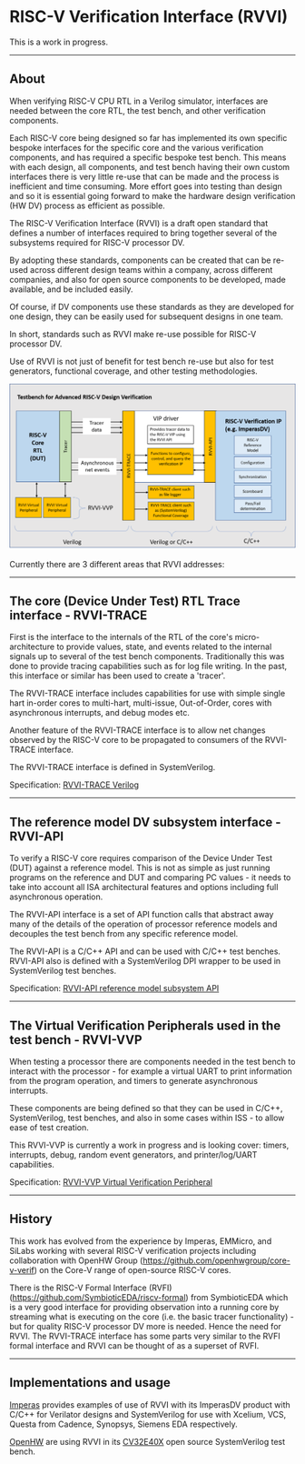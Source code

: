 # RISC-V Verification Interface (RVVI)

This is a work in progress.

-----
## About

When verifying RISC-V CPU RTL in a Verilog simulator, interfaces are needed
between the core RTL, the test bench, and other verification components.

Each RISC-V core being designed so far has implemented its own specific bespoke
interfaces for the specific core and the various verification components, and
has required a specific bespoke test bench. This means with each design, all
components, and test bench having their own custom interfaces there is very
little re-use that can be made and the process is inefficient and time
consuming. More effort goes into testing than design and so it is essential
going forward to make the hardware design verification (HW DV) process as
efficient as possible.

The RISC-V Verification Interface (RVVI) is a draft open standard that defines a
number of interfaces required to bring together several of the subsystems
required for RISC-V processor DV.

By adopting these standards, components can be created that can be re-used
across different design teams within a company, across different companies, and
also for open source components to be developed, made available, and be included
easily.

Of course, if DV components use these standards as they are developed for one
design, they can be easily used for subsequent designs in one team.

In short, standards such as RVVI make re-use possible for RISC-V processor DV.

Use of RVVI is not just of benefit for test bench re-use but also for test
generators, functional coverage, and other testing methodologies.


![Testbench For Advanced RISC-V Design Verification](diagrams/TestbenchForAdvancedRISC-VDesignVerification.png)


Currently there are 3 different areas that RVVI addresses:


-----
## The core (Device Under Test) RTL Trace interface - RVVI-TRACE

First is the interface to the internals of the RTL of the core's
micro-architecture to provide values, state, and events related to the internal
signals up to several of the test bench components. Traditionally this was done
to provide tracing capabilities such as for log file writing. In the past, this
interface or similar has been used to create a 'tracer'.

The RVVI-TRACE interface includes capabilities for use with simple single hart
in-order cores to multi-hart, multi-issue, Out-of-Order, cores with asynchronous
interrupts, and debug modes etc.

Another feature of the RVVI-TRACE interface is to allow net changes observed by
the RISC-V core to be propagated to consumers of the RVVI-TRACE interface.

The RVVI-TRACE interface is defined in SystemVerilog.

Specification: [RVVI-TRACE Verilog](RVVI-TRACE/README.md)


-----
## The reference model DV subsystem interface - RVVI-API

To verify a RISC-V core requires comparison of the Device Under Test (DUT)
against a reference model. This is not as simple as just running programs on the
reference and DUT and comparing PC values - it needs to take into account all
ISA architectural features and options including full asynchronous operation.

The RVVI-API interface is a set of API function calls that abstract away many of
the details of the operation of processor reference models and decouples the
test bench from any specific reference model.

The RVVI-API is a C/C++ API and can be used with C/C++ test benches. RVVI-API
also is defined with a SystemVerilog DPI wrapper to be used in SystemVerilog
test benches.

Specification: [RVVI-API reference model subsystem API](RVVI-API/README.md)


-----
## The Virtual Verification Peripherals used in the test bench - RVVI-VVP

When testing a processor there are components needed in the test bench to
interact with the processor - for example a virtual UART to print information
from the program operation, and timers to generate asynchronous interrupts.

These components are being defined so that they can be used in C/C++,
SystemVerilog, test benches, and also in some cases within ISS - to allow ease
of test creation.

This RVVI-VVP is currently a work in progress and is looking cover: timers,
interrupts, debug, random event generators, and printer/log/UART capabilities.

Specification: [RVVI-VVP Virtual Verification Peripheral](RVVI-VVP/README.md)


-------
## History

This work has evolved from the experience by Imperas, EMMicro, and SiLabs
working with several RISC-V verification projects including collaboration with
OpenHW Group (https://github.com/openhwgroup/core-v-verif) on the Core-V range
of open-source RISC-V cores.

There is the RISC-V Formal Interface (RVFI)
(https://github.com/SymbioticEDA/riscv-formal) from SymbioticEDA which is a very
good interface for providing observation into a running core by streaming what
is executing on the core (i.e. the basic tracer functionality) - but for quality
RISC-V processor DV more is needed. Hence the need for RVVI. The RVVI-TRACE
interface has some parts very similar to the RVFI formal interface and RVVI can
be thought of as a superset of RVFI.


--------------
## Implementations and usage

[Imperas](https://www.imperas.com/imperasdv) provides examples of use of RVVI
with its ImperasDV product with C/C++ for Verilator designs and SystemVerilog
for use with Xcelium, VCS, Questa from Cadence, Synopsys, Siemens EDA
respectively.

[OpenHW](https://www.openhwgroup.org/) are using RVVI in its
[CV32E40X](https://github.com/openhwgroup/core-v-verif/tree/master/cv32e40x)
open source SystemVerilog test bench.

